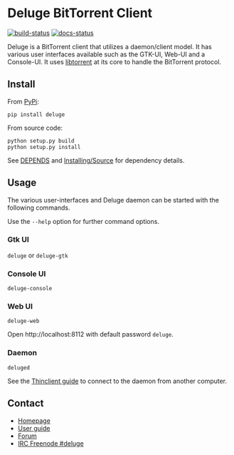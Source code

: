 # Deluge BitTorrent Client

[![build-status]][travis-deluge] [![docs-status]][rtd-deluge]

Deluge is a BitTorrent client that utilizes a daemon/client model.
It has various user interfaces available such as the GTK-UI, Web-UI and
a Console-UI. It uses [libtorrent][lt] at its core to handle the BitTorrent
protocol.

## Install

From [PyPi](https://pypi.org/project/deluge):

    pip install deluge

From source code:

    python setup.py build
    python setup.py install

See [DEPENDS](DEPENDS.md) and [Installing/Source] for dependency details.

## Usage

The various user-interfaces and Deluge daemon can be started with the following commands.

Use the `--help` option for further command options.

### Gtk UI

`deluge` or `deluge-gtk`

### Console UI

`deluge-console`

### Web UI

`deluge-web`

Open http://localhost:8112 with default password `deluge`.

### Daemon

`deluged`

See the [Thinclient guide] to connect to the daemon from another computer.

## Contact

- [Homepage](https://deluge-torrent.org)
- [User guide][user guide]
- [Forum](https://forum.deluge-torrent.org)
- [IRC Freenode #deluge](irc://irc.freenode.net/deluge)

[user guide]: https://dev.deluge-torrent.org/wiki/UserGuide
[thinclient guide]: https://dev.deluge-torrent.org/wiki/UserGuide/ThinClient
[installing/source]: https://dev.deluge-torrent.org/wiki/Installing/Source
[build-status]: https://travis-ci.org/deluge-torrent/deluge.svg "Travis Status"
[travis-deluge]: https://travis-ci.org/deluge-torrent/deluge
[docs-status]: https://readthedocs.org/projects/deluge/badge/?version=develop
[rtd-deluge]: https://deluge.readthedocs.io/en/develop/?badge=develop "Documentation Status"
[lt]: https://libtorrent.org
